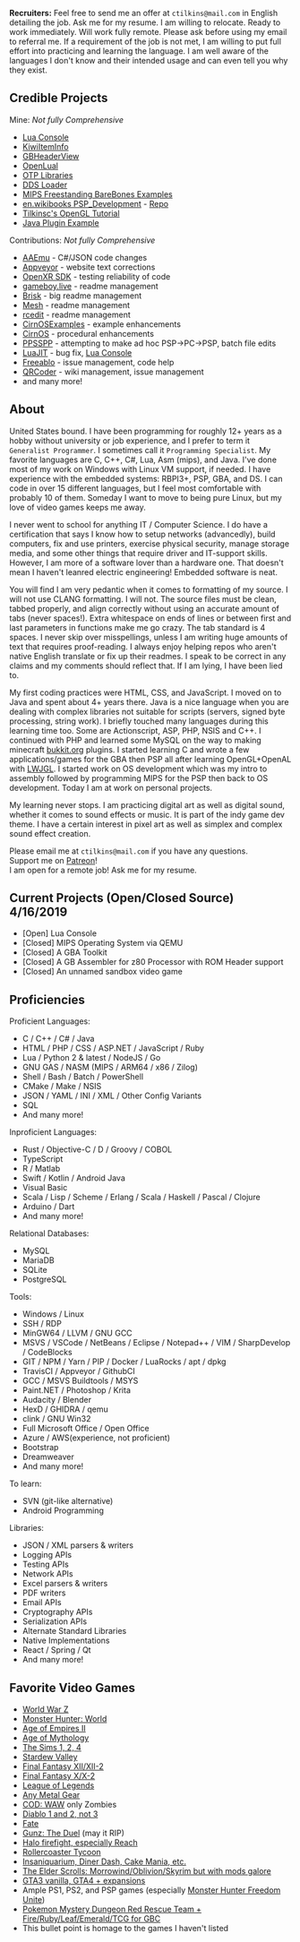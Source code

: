 **Recruiters:** Feel free to send me an offer at `ctilkins@mail.com` in English detailing the job. Ask me for my resume. I am willing to relocate. Ready to work immediately. Will work fully remote. Please ask before using my email to referral me. If a requirement of the job is not met, I am willing to put full effort into practicing and learning the language. I am well aware of the languages I don't know and their intended usage and can even tell you why they exist.

## Credible Projects

Mine: *Not fully Comprehensive*
* [Lua Console](https://github.com/tilkinsc/LuaConsole)
* [KiwiItemInfo](https://github.com/tilkinsc/KiwiItemInfo)
* [GBHeaderView](https://github.com/tilkinsc/gbheaderview)
* [OpenLual](https://github.com/tilkinsc/openlual)
* [OTP Libraries](https://github.com/OTPLibraries)
* [DDS Loader](https://github.com/tilkinsc/DDSLoader)
* [MIPS Freestanding BareBones Examples](https://github.com/tilkinsc/MipsBareBones)
* [en.wikibooks PSP_Development](https://en.wikibooks.org/wiki/PSP_Development) - [Repo](https://github.com/tilkinsc/PSPProjects)
* [Tilkinsc's OpenGL Tutorial](https://github.com/tilkinsc/TCsOpenGLTut)
* [Java Plugin Example](https://github.com/tilkinsc/MyJavaPluginExample)

Contributions: *Not fully Comprehensive*
* [AAEmu](https://github.com/AAEmu/AAEmu/pull/260) - C#/JSON code changes
* [Appveyor](https://github.com/appveyor/website/pull/787) - website text corrections
* [OpenXR SDK](https://github.com/KhronosGroup/OpenXR-SDK-Source/issues/236) - testing reliability of code
* [gameboy.live](https://github.com/HFO4/gameboy.live/pull/5) - readme management
* [Brisk](https://github.com/briskml/brisk/pull/50) - big readme management
* [Mesh](https://github.com/plasma-umass/Mesh/commit/a901069b25b3b363f0116e23bf91def6fe08d804) - readme management
* [rcedit](https://github.com/electron/rcedit/commit/ca7064eb010f2e1a9b019891be30a3512a0c6900) - readme management
* [CirnOSExamples](https://github.com/Mikestylz/CirnOSExamples/issues/1) - example enhancements
* [CirnOS](https://github.com/Mikestylz/CirnOS) - procedural enhancements
* [PPSSPP](https://github.com/hrydgard/ppsspp) - attempting to make ad hoc PSP->PC->PSP, batch file edits
* [LuaJIT](https://luajit.org) - bug fix, [Lua Console](https://github.com/tilkinsc/LuaConsole)
* [Freeablo](https://github.com/wheybags/freeablo) - issue management, code help
* [QRCoder](https://github.com/codebude/QRCoder) - wiki management, issue management
* and many more!

## About

United States bound. I have been programming for roughly 12+ years as a hobby without university or job experience, and I prefer to term it `Generalist Programmer`. I sometimes call it `Programming Specialist`. My favorite languages are C, C++, C#, Lua, Asm (mips), and Java. I've done most of my work on Windows with Linux VM support, if needed. I have experience with the embedded systems: RBPI3+, PSP, GBA, and DS. I can code in over 15 different languages, but I feel most comfortable with probably 10 of them. Someday I want to move to being pure Linux, but my love of video games keeps me away.

I never went to school for anything IT / Computer Science. I do have a certification that says I know how to setup networks (advancedly), build computers, fix and use printers, exercise physical security, manage storage media, and some other things that require driver and IT-support skills. However, I am more of a software lover than a hardware one. That doesn't mean I haven't leanred electric engineering! Embedded software is neat.

You will find I am very pedantic when it comes to formatting of my source. I will not use CLANG formatting. I will not. The source files must be clean, tabbed properly, and align correctly without using an accurate amount of tabs (never spaces!). Extra whitespace on ends of lines or between first and last parameters in functions make me go crazy. The tab standard is 4 spaces. I never skip over misspellings, unless I am writing huge amounts of text that requires proof-reading. I always enjoy helping repos who aren't native English translate or fix up their readmes. I speak to be correct in any claims and my comments should reflect that. If I am lying, I have been lied to. 

My first coding practices were HTML, CSS, and JavaScript. I moved on to Java and spent about 4+ years there. Java is a nice language when you are dealing with complex libraries not suitable for scripts (servers, signed byte processing, string work). I briefly touched many languages during this learning time too. Some are Actionscript, ASP, PHP, NSIS and C++. I continued with PHP and learned some MySQL on the way to making minecraft [bukkit.org](http://bukkit.org/) plugins. I started learning C and wrote a few applications/games for the GBA then PSP all after learning OpenGL+OpenAL with [LWJGL](http://lwjgl.org). I started work on OS development which was my intro to assembly followed by programming MIPS for the PSP then back to OS development. Today I am at work on personal projects.

My learning never stops. I am practicing digital art as well as digital sound, whether it comes to sound effects or music. It is part of the indy game dev theme. I have a certain interest in pixel art as well as simplex and complex sound effect creation.

Please email me at `ctilkins@mail.com` if you have any questions.  
Support me on [Patreon](https://www.patreon.com/PoliteKiwi)!  
I am open for a remote job! Ask me for my resume.  

## Current Projects (Open/Closed Source) 4/16/2019
* \[Open\] Lua Console
* \[Closed\] MIPS Operating System via QEMU
* \[Closed\] A GBA Toolkit
* \[Closed\] A GB Assembler for z80 Processor with ROM Header support
* \[Closed\] An unnamed sandbox video game

## Proficiencies
Proficient Languages:
* C / C++ / C# / Java
* HTML / PHP / CSS / ASP.NET / JavaScript / Ruby
* Lua / Python 2 & latest / NodeJS / Go
* GNU GAS / NASM (MIPS / ARM64 / x86 / Zilog)
* Shell / Bash / Batch / PowerShell
* CMake / Make / NSIS
* JSON / YAML / INI / XML / Other Config Variants
* SQL
* And many more!

Inproficient Languages:
* Rust / Objective-C / D / Groovy / COBOL
* TypeScript
* R / Matlab
* Swift / Kotlin / Android Java
* Visual Basic
* Scala / Lisp / Scheme / Erlang / Scala / Haskell / Pascal / Clojure
* Arduino / Dart
* And many more!

Relational Databases:
* MySQL
* MariaDB
* SQLite
* PostgreSQL

Tools:
* Windows / Linux
* SSH / RDP
* MinGW64 / LLVM / GNU GCC
* MSVS / VSCode / NetBeans / Eclipse / Notepad++ / VIM / SharpDevelop / CodeBlocks
* GIT / NPM / Yarn / PIP / Docker / LuaRocks / apt / dpkg
* TravisCI / Appveyor / GithubCI
* GCC / MSVS Buildtools / MSYS
* Paint.NET / Photoshop / Krita
* Audacity / Blender
* HexD / GHIDRA / qemu
* clink / GNU Win32
* Full Microsoft Office / Open Office
* Azure / AWS(experience, not proficient)
* Bootstrap
* Dreamweaver
* And many more!

To learn:
* SVN (git-like alternative)
* Android Programming

Libraries:
* JSON / XML parsers & writers
* Logging APIs
* Testing APIs
* Network APIs
* Excel parsers & writers
* PDF writers
* Email APIs
* Cryptography APIs
* Serialization APIs
* Alternate Standard Libraries
* Native Implementations
* React / Spring / Qt
* And many more!

## Favorite Video Games
* [World War Z](https://en.wikipedia.org/wiki/World_War_Z_(2019_video_game))
* [Monster Hunter: World](https://en.wikipedia.org/wiki/Monster_Hunter:_World)
* [Age of Empires II](https://en.wikipedia.org/wiki/Age_of_Empires_II)
* [Age of Mythology](https://en.wikipedia.org/wiki/Age_of_Mythology)
* [The Sims 1, 2, 4](https://en.wikipedia.org/wiki/The_Sims)
* [Stardew Valley](https://en.wikipedia.org/wiki/Stardew_Valley)
* [Final Fantasy XII/XII-2](https://en.wikipedia.org/wiki/Final_Fantasy_XIII)
* [Final Fantasy X/X-2](https://en.wikipedia.org/wiki/Final_Fantasy_X)
* [League of Legends](https://en.wikipedia.org/wiki/League_of_Legends)
* [Any Metal Gear](https://en.wikipedia.org/wiki/Metal_Gear_Solid)
* [COD: WAW](https://en.wikipedia.org/wiki/Call_of_Duty:_World_at_War) only Zombies
* [Diablo 1 and 2, not 3](https://en.wikipedia.org/wiki/Diablo_(series))
* [Fate](https://en.wikipedia.org/wiki/Fate_(video_game))
* [Gunz: The Duel](https://fgunz.net) (may it RIP)
* [Halo firefight, especially Reach](https://en.wikipedia.org/wiki/Halo:_Reach)
* [Rollercoaster Tycoon](https://en.wikipedia.org/wiki/RollerCoaster_Tycoon)
* [Insaniquarium, Diner Dash, Cake Mania, etc.](https://en.wikipedia.org/wiki/List_of_PopCap_games)
* [The Elder Scrolls: Morrowind/Oblivion/Skyrim but with mods galore](https://en.wikipedia.org/wiki/The_Elder_Scrolls)
* [GTA3 vanilla, GTA4 + expansions](https://en.wikipedia.org/wiki/Grand_Theft_Auto)
* Ample PS1, PS2, and PSP games (especially [Monster Hunter Freedom Unite](https://hunstermonter.net/))
* [Pokemon Mystery Dungeon Red Rescue Team + Fire/Ruby/Leaf/Emerald/TCG for GBC](https://en.wikipedia.org/wiki/Pok%C3%A9mon_%28anime%29)
* This bullet point is homage to the games I haven't listed
